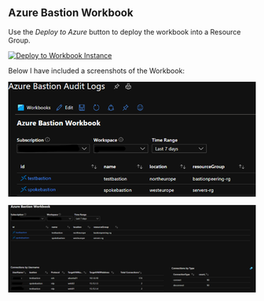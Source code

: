 ## Azure Bastion Workbook

Use the _Deploy to Azure_ button to deploy the workbook into a Resource Group.

[![Deploy to Workbook Instance](https://aka.ms/deploytoazurebutton)](https://portal.azure.com/#create/Microsoft.Template/uri/https%3A%2F%2Fraw.githubusercontent.com%2Fpaulfcollins%2Fpublic-workbooks%2Fmaster%2FAzure%20Bastion%2FWorkbooks%2Fbastionworkbookinstance.json)

Below I have included a screenshots of the Workbook:

![Azure Bastion Host List](https://github.com/paulfcollins/public-workbooks/blob/master/Azure%20Bastion/.attachments/hostlist.png)
  
![Bastion List with Connections](https://github.com/paulfcollins/public-workbooks/blob/master/Azure%20Bastion/.attachments/connections.png)
